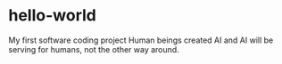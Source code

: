 # hello-world
My first software coding project
Human beings created AI and AI will be serving for humans, not the other way around.
